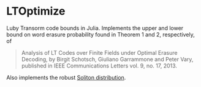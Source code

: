 # LTOptimize

Luby Transorm code bounds in Julia. Implements the upper and lower
bound on word erasure probability found in Theorem 1 and 2,
respectively, of

> Analysis of LT Codes over Finite Fields under Optimal Erasure
> Decoding, by Birgit Schotsch, Giuliano Garrammone and Peter Vary,
> published in IEEE Communications Letters vol. 9, no. 17, 2013.

Also implements the robust [Soliton distribution](https://en.wikipedia.org/wiki/Soliton_distribution).
